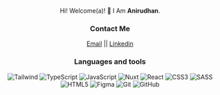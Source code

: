 <div style="text-align: center;">

Hi! Welcome(a)! 👋
I Am **Anirudhan**.
  
### Contact Me
  [Email](mailto:arianemorelato@gmail.com)  || 
  [Linkedin](https://www.linkedin.com/in/anirudhanss/)
  
### Languages and tools


![Tailwind](https://img.shields.io/badge/tailwind-06B6D4?style=for-the-badge&logo=tailwindcss&logoColor=white)
![TypeScript](https://img.shields.io/badge/typescript-3178C6.svg?style=for-the-badge&logo=typescript&logoColor=white)
![JavaScript](https://img.shields.io/badge/javascript-F7DF1E.svg?style=for-the-badge&logo=javascript&logoColor=white)
![Nuxt](https://img.shields.io/badge/nuxt-00DC82?style=for-the-badge&logo=nuxtdotjs&logoColor=white)
![React](https://img.shields.io/badge/react-%2320ADD4.svg?style=for-the-badge&logo=react&logoColor=white)
![CSS3](https://img.shields.io/badge/css3-%231572B6.svg?style=for-the-badge&logo=css3&logoColor=white)
![SASS](https://img.shields.io/badge/SASS-%23EB3D5D.svg?style=for-the-badge&logo=SASS&logoColor=white)
![HTML5](https://img.shields.io/badge/html5-%23E34F26.svg?style=for-the-badge&logo=html5&logoColor=white)
![Figma](https://img.shields.io/badge/figma-%238B26C1.svg?style=for-the-badge&logo=figma&logoColor=white)
![Git](https://img.shields.io/badge/Git-F05032?style=for-the-badge&logo=git&logoColor=white)
![GitHub](https://img.shields.io/badge/GitHub-181717?style=for-the-badge&logo=github&logoColor=white)

</div>
